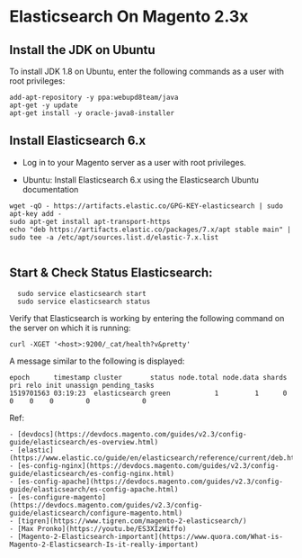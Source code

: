 # Elasticsearch On Magento 2.3x


## Install the JDK on Ubuntu
To install JDK 1.8 on Ubuntu, enter the following commands as a user with root privileges:
```
add-apt-repository -y ppa:webupd8team/java
apt-get -y update
apt-get install -y oracle-java8-installer
```


## Install Elasticsearch 6.x
- Log in to your Magento server as a user with root privileges.

- Ubuntu: Install Elasticsearch 6.x using the Elasticsearch Ubuntu documentation

```
wget -qO - https://artifacts.elastic.co/GPG-KEY-elasticsearch | sudo apt-key add -
sudo apt-get install apt-transport-https
echo "deb https://artifacts.elastic.co/packages/7.x/apt stable main" | sudo tee -a /etc/apt/sources.list.d/elastic-7.x.list


```


## Start & Check Status Elasticsearch:

      sudo service elasticsearch start
      sudo service elasticsearch status


Verify that Elasticsearch is working by entering the following command on the server on which it is running:
```
curl -XGET '<host>:9200/_cat/health?v&pretty'
```
A message similar to the following is displayed:

```
epoch      timestamp cluster       status node.total node.data shards pri relo init unassign pending_tasks
1519701563 03:19:23  elasticsearch green           1         1      0   0    0    0        0             0

```

Ref:

    - [devdocs](https://devdocs.magento.com/guides/v2.3/config-guide/elasticsearch/es-overview.html)
    - [elastic](https://www.elastic.co/guide/en/elasticsearch/reference/current/deb.html)
    - [es-config-nginx](https://devdocs.magento.com/guides/v2.3/config-guide/elasticsearch/es-config-nginx.html)
    - [es-config-apache](https://devdocs.magento.com/guides/v2.3/config-guide/elasticsearch/es-config-apache.html)
    - [es-configure-magento](https://devdocs.magento.com/guides/v2.3/config-guide/elasticsearch/configure-magento.html)
    - [tigren](https://www.tigren.com/magento-2-elasticsearch/)
    - [Max Pronko](https://youtu.be/ES3XIzWiffo)
    - [Magento-2-Elasticsearch-important](https://www.quora.com/What-is-Magento-2-Elasticsearch-Is-it-really-important)



